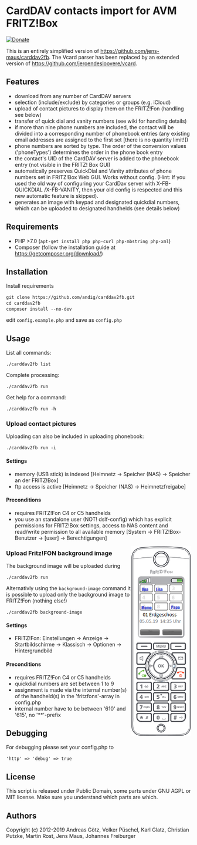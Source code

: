 # CardDAV contacts import for AVM FRITZ!Box
[![Donate](https://img.shields.io/badge/Donate-PayPal-green.svg)](https://www.paypal.com/cgi-bin/webscr?cmd=_s-xclick&hosted_button_id=BB3W3WH7GVSNW)

This is an entirely simplified version of https://github.com/jens-maus/carddav2fb. The Vcard parser has been replaced by an extended version of https://github.com/jeroendesloovere/vcard.

## Features

  * download from any number of CardDAV servers
  * selection (include/exclude) by categories or groups (e.g. iCloud)
  * upload of contact pictures to display them on the FRITZ!Fon (handling see below)
  * transfer of quick dial and vanity numbers (see wiki for handling details)
  * if more than nine phone numbers are included, the contact will be divided into a corresponding number of phonebook entries (any existing email addresses are assigned to the first set [there is no quantity limit!])
  * phone numbers are sorted by type. The order of the conversion values ('phoneTypes') determines the order in the phone book entry
  * the contact's UID of the CardDAV server is added to the phonebook entry (not visible in the FRITZ! Box GUI)
  * automatically preserves QuickDial and Vanity attributes of phone numbers
    set in FRITZ!Box Web GUI. Works without config. (Hint: If you used the
    old way of configuring your CardDav server with X-FB-QUICKDIAL /X-FB-VANITY, then your old config is respected and this new automatic feature is skipped).
  * generates an image with keypad and designated quickdial numbers, which can be uploaded to designated handhelds (see details below)

## Requirements

  * PHP >7.0 (`apt-get install php php-curl php-mbstring php-xml`)
  * Composer (follow the installation guide at https://getcomposer.org/download/)

## Installation

Install requirements

    git clone https://github.com/andig/carddav2fb.git
    cd carddav2fb
    composer install --no-dev

edit `config.example.php` and save as `config.php`

## Usage

List all commands:

    ./carddav2fb list

Complete processing:

    ./carddav2fb run

Get help for a command:

    ./carddav2fb run -h

### Upload contact pictures

Uploading can also be included in uploading phonebook:

    ./carddav2fb run -i

#### Settings

  * memory (USB stick) is indexed [Heimnetz -> Speicher (NAS) -> Speicher an der FRITZ!Box]
  * ftp access is active [Heimnetz -> Speicher (NAS) -> Heimnetzfreigabe]

#### Preconditions

  * requires FRITZ!Fon C4 or C5 handhelds
  * you use an standalone user (NOT! dslf-config) which has explicit permissions for FRITZ!Box settings, access to NAS content and read/write permission to all available memory [System -> FRITZ!Box-Benutzer -> [user] -> Berechtigungen]

<img align="right" src="assets/fritzfon.png"/>

### Upload Fritz!FON background image

The background image will be uploaded during

    ./carddav2fb run

Alternativly using the `background-image` command it is possible to upload only the background image to FRITZ!Fon (nothing else!)

    ./carddav2fb background-image

#### Settings

  * FRITZ!Fon: Einstellungen -> Anzeige -> Startbildschirme -> Klassisch -> Optionen -> Hintergrundbild

#### Preconditions

  * requires FRITZ!Fon C4 or C5 handhelds
  * quickdial numbers are set between 1 to 9
  * assignment is made via the internal number(s) of the handheld(s) in the 'fritzfons'-array in config.php 
  * internal number have to be between '610' and '615', no '**'-prefix

## Debugging

For debugging please set your config.php to

    'http' => 'debug' => true

## License
This script is released under Public Domain, some parts under GNU AGPL or MIT license. Make sure you understand which parts are which.

## Authors
Copyright (c) 2012-2019 Andreas Götz, Volker Püschel, Karl Glatz, Christian Putzke, Martin Rost, Jens Maus, Johannes Freiburger